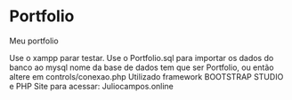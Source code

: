 # Portfolio
Meu portfolio

Use o xampp parar testar.
Use o Portfolio.sql para importar os dados do banco ao mysql
nome da base de dados tem que ser Portfolio, ou então altere em controls/conexao.php
Utilizado framework BOOTSTRAP STUDIO e PHP
Site para acessar: Juliocampos.online

